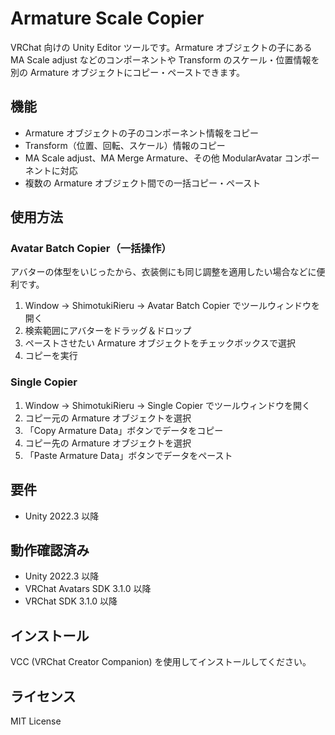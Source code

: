 # Armature Scale Copier

VRChat 向けの Unity Editor ツールです。Armature オブジェクトの子にある MA Scale adjust などのコンポーネントや Transform のスケール・位置情報を別の Armature オブジェクトにコピー・ペーストできます。

## 機能

-   Armature オブジェクトの子のコンポーネント情報をコピー
-   Transform（位置、回転、スケール）情報のコピー
-   MA Scale adjust、MA Merge Armature、その他 ModularAvatar コンポーネントに対応
-   複数の Armature オブジェクト間での一括コピー・ペースト

## 使用方法

### Avatar Batch Copier（一括操作）

アバターの体型をいじったから、衣装側にも同じ調整を適用したい場合などに便利です。

1. Window → ShimotukiRieru → Avatar Batch Copier でツールウィンドウを開く
2. 検索範囲にアバターをドラッグ＆ドロップ
3. ペーストさせたい Armature オブジェクトをチェックボックスで選択
4. コピーを実行

### Single Copier

1. Window → ShimotukiRieru → Single Copier でツールウィンドウを開く
2. コピー元の Armature オブジェクトを選択
3. 「Copy Armature Data」ボタンでデータをコピー
4. コピー先の Armature オブジェクトを選択
5. 「Paste Armature Data」ボタンでデータをペースト

## 要件

-   Unity 2022.3 以降

## 動作確認済み

-   Unity 2022.3 以降
-   VRChat Avatars SDK 3.1.0 以降
-   VRChat SDK 3.1.0 以降

## インストール

VCC (VRChat Creator Companion) を使用してインストールしてください。

## ライセンス

MIT License
